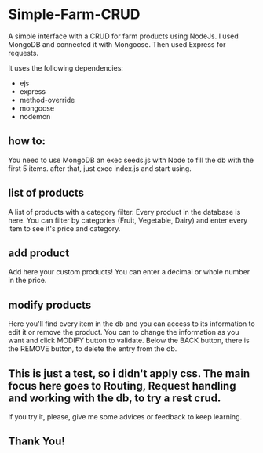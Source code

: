 # Simple-Farm-CRUD
A simple interface with a CRUD for farm products using NodeJs.
I used MongoDB and connected it with Mongoose. Then used Express for requests.

It uses the following dependencies:
- ejs
- express
- method-override
- mongoose
- nodemon


## how to:
You need to use MongoDB an exec seeds.js with Node to fill the db with the first 5 items.
after that, just exec index.js and start using. 


## list of products
A list of products with a category filter. Every product in the database is here.
You can filter by categories (Fruit, Vegetable, Dairy) and enter every item to see it's price and category.

## add product
Add here your custom products! You can enter a decimal or whole number in the price.

## modify products
Here you'll find every item in the db and you can access to its information to edit it or remove the product.
You can to change the information as you want and click MODIFY button to validate.
Below the BACK button, there is the REMOVE button, to delete the entry from the db.




## This is just a test, so i didn't apply css. The main focus here goes to Routing, Request handling and working with the db, to try a rest crud.

If you try it, please, give me some advices or feedback to keep learning. 
## Thank You!
